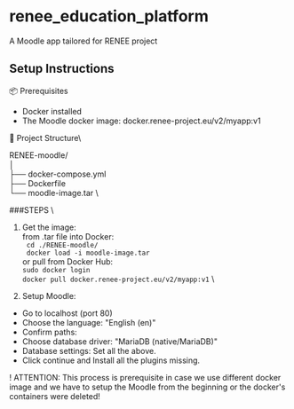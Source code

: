 # renee_education_platform
A Moodle app tailored for RENEE project

## Setup Instructions

📦 Prerequisites
- Docker installed
- The Moodle docker image: docker.renee-project.eu/v2/myapp:v1

📁 Project Structure\

   RENEE-moodle/ \
   │ \
   ├── docker-compose.yml \
   ├── Dockerfile \
   └── moodle-image.tar \
 
 ###STEPS \
 
 1. Get the image: \
    from .tar file into Docker: \
         ``` cd ./RENEE-moodle/``` \
         ``` docker load -i moodle-image.tar``` \
    or pull from Docker Hub: \
            ```sudo docker login``` \
            ```docker pull docker.renee-project.eu/v2/myapp:v1``` \
 
2. Setup Moodle:
  - Go to localhost (port 80)
  - Choose the language: "English (en)"
  - Confirm paths: 
  - Choose database driver: "MariaDB (native/MariaDB)"
  - Database settings: Set all the above.
  - Click continue and Install all the plugins missing.
 
! ATTENTION: This process is prerequisite in case we use different docker image and we have to setup the Moodle from the beginning or the docker's containers were deleted!
 
